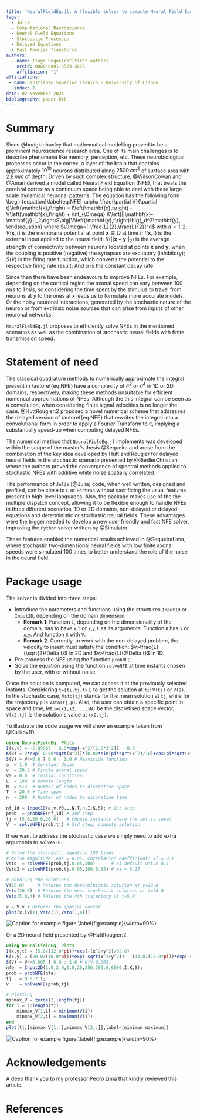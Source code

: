 ```yaml
---
title: 'NeuralFieldEq.jl: A flexible solver to compute Neural Field Equations in several scenarios'
tags:
  - Julia
  - Computational Neuroscience
  - Neural Field Equations
  - Stochastic Processes
  - Delayed Equations
  - Fast Fourier Transforms
authors:
  - name: Tiago Sequeira^[first author]
    orcid: 0000-0001-8579-3676
    affiliation: "1"
affiliations:
 - name: Instituto Superior Técnico - University of Lisbon
   index: 1
date: 02 November 2021
bibliography: paper.bib
---
```


# Summary

Since @hodgkinhuxley that mathematical modelling proved to be a prominent neuroscience research area. One of its main challenges is to describe phenomena like memory, perception, etc. These neurobiological processes occur in the cortex, a layer of the brain that contains approximately $10^{10}$ neurons distributed along $2500\,cm^2$ of surface area with $2.8\,mm$ of depth. Driven by such complex structure, @WilsonCowan and @Amari derived a model called Neural Field Equation (NFE), that treats the cerebral cortex as a continuum space being able to deal with these large scale dynamical neuronal patterns. The equation has the following form
\begin{equation}\label{eq:NFE}
  \alpha \frac{\partial V}{\partial t}\left(\mathbf{x},t\right) = I\left(\mathbf{x},t\right) - V\left(\mathbf{x},t\right) + \int_{\Omega} K\left(||\mathbf{x}-\mathbf{y}||_2\right)S\big[V\left(\mathbf{y},t\right)\big]\,\,d^2\mathbf{y},
\end{equation}
where $\Omega=[-\frac{L}{2},\frac{L}{2}]^d$ with $d=1,2$; $V(\mathbf{x},t)$ is the membrane potential at point $\mathbf{x} \in \Omega$ at time $t$; $I(\mathbf{x},t)$ is the external input applied to the neural field; $K\left(||\mathbf{x}-\mathbf{y}||_2\right)$ is the average strength of connectivity between neurons located at points $\mathbf{x}$ and $\mathbf{y}$, when the coupling is positive (negative) the synapses are excitatory (inhibitory); $S(V)$ is the firing rate function, which converts the potential to the respective firing rate result; And $\alpha$ is the constant decay rate.

Since then there have been endeavours to improve NFEs. For example, depending on the cortical region the axonal speed can vary between $100\,m/s$ to $1\,m/s$, so considering the time spent by the stimulus to travel from neurons at $y$ to the ones at $x$ leads us to formulate more accurate models. Or the noisy neuronal interactions, generated by the stochastic nature of the neuron or from extrinsic noise sources that can arise from inputs of other neuronal networks.

`NeuralFieldEq.jl` proposes to efficiently solve NFEs in the mentioned scenarios as well as the combination of stochastic neural fields with finite transmission speed.

# Statement of need

The classical quadrature methods to numerically approximate the integral present in \autoref{eq:NFE} have a complexity of $\mathcal{O}^{2}$ or $\mathcal{O}^{4}$ in 1D or 2D domains, respectively, making these methods unsuitable for efficient numerical approximations of NFEs. Although the this integral can be seen as a convolution, when considering finite signal velocities is no longer the case. @HuttRougier:2 proposed a novel numerical scheme that addresses the delayed version of \autoref{eq:NFE} that rewrites the integral into a convolutional form in order to apply a Fourier Transform to it, implying a substantially speed-up when computing delayed NFEs.

The numerical method that `NeuralFieldEq.jl` implements was developed within the scope of the master's thesis @Sequeira and arose from the combination of the key idea developed by Hutt and Rougier for delayed neural fields in the stochastic scenario presented by @RiedlerChristian, where the authors proved the convergence of spectral methods applied to stochastic NFEs with additive white noise spatially correlated.

The performance of `Julia` [@Julia] code, when well written, designed and profiled, can be close to `C` or `Fortran` without sacrificing the usual features present in high-level languages. Also, the package makes use of the the multiple dispatch concept, allowing it to be flexible enough to handle NFEs in three different scenarios, 1D or 2D domains, non-delayed or delayed equations and deterministic or stochastic neural fields. These advantages were the trigger needed to develop a new user friendly and fast NFE solver, improving the `Python` solver written by @Simulator.

These features enabled the numerical results achieved in @SequeiraLima, where stochastic two-dimensional neural fields with low finite axonal speeds were simulated $100$ times to better understand the role of the noise in the neural field.

# Package usage

The solver is divided into three steps:
- Introduce the parameters and functions using the structures `Input1D` or `Input2D`, depending on the domain dimension;
  - **Remark 1**. Function `I`, depending on the dimensionality of the domain, has to have `x`,`t` or `x`,`y`,`t` as its arguments. Function `K` has `x` or `x`,`y`. And function `S` with `V`.
  - **Remark 2**. Currently, to work with the non-delayed problem, the velocity to insert must satisfy the condition: $v>\frac{L}{\sqrt{2}\Delta t}$ in 2D and $v>\frac{L}{2\Delta t}$ in 1D.
- Pre-process the NFE using the function `probNFE`;
- Solve the equation using the function `solveNFE` at time instants chosen by the user, with or without noise.

Once the solution is computed, we can access it at the previously selected instants. Considering `t=[ti,tj,tk]`, to get the solution at `tj`: `V(tj)` or `V(2)`. In the stochastic case, `Vsto(tj)` stands for the mean solution at `tj`, while for the trajectory `p` is `Vsto(tj,p)`. Also, the user can obtain a specific point in space and time, let `x=[x1,x2,...,xN]` be the discretised space vector, `V(x2,tj)` is the solution's value at `(x2,tj)`.

To illustrate the code usage we will show an example taken from @Kulikov1D.
```julia
using NeuralFieldEq, Plots
I(x,t) = -2.89967 + 8.0*exp(-x^2/(2.0*3^2)) - 0.5
K(x) = 2*exp(-0.08*sqrt(x^2))*(0.08*sin(pi*sqrt(x^2)/10)+cos(pi*sqrt(x^2)/10))
S(V) = V<=0.0 ? 0.0 : 1.0 # Heaviside function
a  = 1.0  # Constant decay      
v  = 20.0 # Finite axonal speed
V0 = 0.0  # Initial condition
L  = 100  # Domain length
N  = 512  # Number of nodes to discretise space
T  = 20.0 # Time span
n  = 200  # Number of nodes to discretise time

nf_1d = Input1D(a,v,V0,L,N,T,n,I,K,S); # 1st step
prob  = probNFE(nf_1d) # 2nd step
tj = [5.0,10.0,20.0]   # Choose instants where the sol is saved
V  = solveNFE(prob,tj) # 3rd step, compute solution
```
If we want to address the stochastic case we simply need to add extra arguments to `solveNFE`.
```julia
# Solve the stochastic equation 100 times
# Noise magnitude: eps = 0.05. Correlation coefficient: xi = 0.1
Vsto  = solveNFE(prob,tj,0.05,100)      # xi default value 0.1
Vsto2 = solveNFE(prob,tj,0.05,100,0.15) # xi = 0.15

# Handling the solutions
V(10.0)     # Returns the deterministic solution at t=10.0
Vsto(20.0)  # Returns the mean stochastic solution at t=20.0
Vsto(5.0,4) # Returns the 4th trajectory at t=5.0

x = V.x # Returns the spatial vector
plot(x,[V(1),Vsto(1),Vsto(1,4)])
```
![Caption for example figure.\label{fig:example}](plots1D.png){width=90%}

Or a 2D neural field presented by @HuttRougier:2.
```julia
using NeuralFieldEq, Plots
I(x,y,t) = (5.0/(32.0*pi))*exp(-(x^2+y^2)/32.0)
K(x,y) = (20.0/(10.0*pi))*exp(-sqrt(x^2+y^2)) - (14.0/(18.0*pi))*exp(-sqrt(x^2+y^2)/3.0)
S(V) = V<=0.005 ? 0.0 : 1.0 # H(V-0.005)
nfe  = Input2D(1.0,2.0,0.0,20,256,300.0,6000,I,K,S);
prob = probNFE(nfe)
tj   = 0:0.2:T;
V    = solveNFE(prob,tj)

# Plotting
minmax_V = zeros(2,length(tj))
for i = 1:length(tj)
    minmax_V[1,i] = minimum(V(i))
    minmax_V[2,i] = maximum(V(i))
end
plot(tj,[minmax_V[1,:],minmax_V[2,:]],label=[minimum maximum])
```
![Caption for example figure.\label{fig:example}](plots2D.png){width=90%}

# Acknowledgements

A deep thank you to my professor Pedro Lima that kindly reviewed this article.

# References
